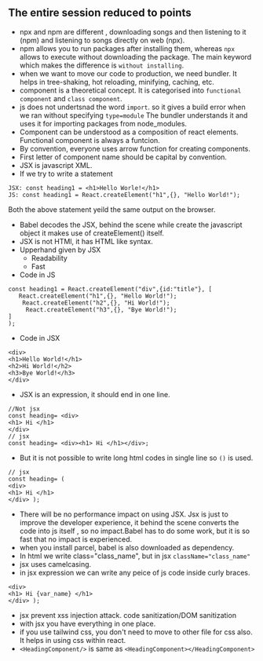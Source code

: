 ## The entire session reduced to points

- npx and npm are different , downloading songs and then listening to it (npm) and listening to songs directly on web (npx).
- npm allows you to run packages after installing them, whereas `npx` allows to execute without downloading the package. The main keyword which makes the difference is `without installing`.
- when we want to move our code to production, we need bundler. It helps in tree-shaking, hot reloading, minifying, caching, etc.
- component is a theoretical concept. It is categorised into `functional component` and `class component`.
- js does not undertsnad the word `import`.  so it gives a build error when we ran without specifying `type=module` The bundler understands it and uses it for importing packages from node_modules.
- Component can be understood as a composition of react elements. Functional component is always a funtcion. 
- By convention, everyone uses arrow function for creating components.
- First letter of component name should be capital by convention.
- JSX is javascript XML.
- If we try to write a statement
```
JSX: const heading1 = <h1>Hello Worle!</h1>
JS: const heading1 = React.createElement("h1",{}, "Hello World!");
```
Both the above statement yeild the same output on the browser.
- Babel decodes the JSX, behind the scene while create the javascript object it makes use of createElement() itself.
- JSX is not HTMl, it has HTML like syntax.
- Upperhand given by JSX
    - Readability
    - Fast
- Code in JS
```
const heading1 = React.createElement("div",{id:"title"}, [
   React.createElement("h1",{}, "Hello World!");
    React.createElement("h2",{}, "Hi World!");
     React.createElement("h3",{}, "Bye World!");
]
);
```
- Code in JSX
```
<div>
<h1>Hello World!</h1>
<h2>Hi World!</h2>
<h3>Bye World!</h3>
</div>
```
- JSX is an expression, it should end in one line.
```
//Not jsx
const heading= <div>
<h1> Hi </h1>
</div>
// jsx
const heading= <div><h1> Hi </h1></div>;
```
- But it is not possible to write long html codes in single line so `()` is used.
```
// jsx
const heading= ( 
<div>
<h1> Hi </h1>
</div> );
```
- There will be no performance impact on using JSX. Jsx is just to improve the developer experience, it behind the scene converts the code into js itself , so no impact.Babel has to do some work, but it is so fast that no impact is experienced.
- when you install parcel, babel is also downloaded as dependency.
- In html we write class="class_name", but in jsx `className="class_name"`
- jsx uses camelcasing.
- in jsx expression we can write any peice of js code inside curly braces.
```const heading= ( 
<div>
<h1> Hi {var_name} </h1>
</div> );
```
- jsx prevent xss injection attack. code sanitization/DOM sanitization 
- with jsx you have everything in one place.
- if you use tailwind css, you don't need to move to other file for css also. It helps in using css within react.
- `<HeadingComponent/>` is same as `<HeadingComponent></HeadingComponent>`
